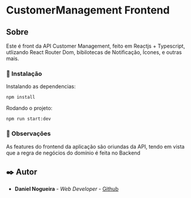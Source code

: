 # CustomerManagement Frontend

## Sobre

Este é front da API Customer Management, feito em Reactjs + Typescript, utlizando React Router Dom, bibilotecas de Notificação, Ícones, e outras mais.

### 🔧 Instalação

Instalando as dependencias:

```
npm install
```

Rodando o projeto:

```
npm run start:dev
```

### 💭​ Observações

As features do frontend da aplicação são oriundas da API, tendo em vista que a regra de negócios do domínio é feita no Backend 

## ✒️ Autor

* **Daniel Nogueira** - *Web Developer* - [Github](https://github.com/NogueiraDan)


